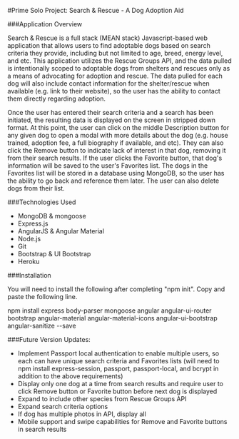 #Prime Solo Project: Search & Rescue - A Dog Adoption Aid

###Application Overview

Search & Rescue is a full stack (MEAN stack) Javascript-based web application that allows users to find adoptable dogs based on search criteria they provide, including but not limited to age, breed, energy level, and etc. This application utilizes the Rescue Groups API, and the data pulled is intentionally scoped to adoptable dogs from shelters and rescues only as a means of advocating for adoption and rescue. The data pulled for each dog will also include contact information for the shelter/rescue when available (e.g. link to their website), so the user has the ability to contact them directly regarding adoption.

Once the user has entered their search criteria and a search has been initiated, the resulting data is displayed on the screen in stripped down format. At this point, the user can click on the middle Description button for any given dog to open a modal with more details about the dog (e.g. house trained, adoption fee, a full biography if available, and etc). They can also click the Remove button to indicate lack of interest in that dog, removing it from their search results. If the user clicks the Favorite button, that dog's information will be saved to the user's Favorites list. The dogs in the Favorites list will be stored in a database using MongoDB, so the user has the ability to go back and reference them later. The user can also delete dogs from their list.

###Technologies Used
* MongoDB & mongoose
* Express.js
* AngularJS & Angular Material
* Node.js
* Git
* Bootstrap & UI Bootstrap
* Heroku

###Installation

You will need to install the following after completing "npm init". Copy and paste the following line.

npm install express body-parser mongoose angular angular-ui-router bootstrap angular-material angular-material-icons angular-ui-bootstrap angular-sanitize --save

###Future Version Updates:
* Implement Passport local authentication to enable multiple users, so each can have unique search criteria and Favorites lists (will need to npm install express-session, passport, passport-local, and bcrypt in addition to the above requirements)
* Display only one dog at a time from search results and require user to click Remove button or Favorite button before next dog is displayed
* Expand to include other species from Rescue Groups API
* Expand search criteria options
* If dog has multiple photos in API, display all
* Mobile support and swipe capabilities for Remove and Favorite buttons in search results
